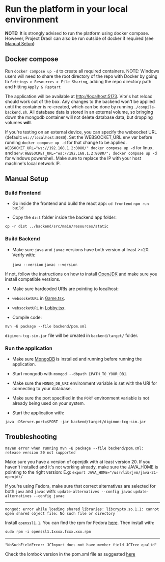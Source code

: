 # Run the platform in your local environment 

<b>NOTE:</b> It is strongly advised to run the platform using docker compose.
However, Project Drasil can also be run outside of docker if required (see [Manual Setup](#manual-setup))

## Docker compose

Run `docker compose up -d` to create all required containers.
NOTE: Windows users will need to share the root directory of the repo with Docker by going to `Settings > Resources > File Sharing`, adding the repo directory path and hitting `Apply & Restart`

The application will be available at [http://localhost:5173](http://localhost:5173). Vite's hot reload should work out of the box. Any changes to the backend won't be applied until the container is re-created, which can be done by running `./compile-backend.sh`. All database data is stored in an external volume, so bringing down the mongodb container will not delete database data, but dropping volumes <b>will</b>.

If you're testing on an external device, you can specify the websocket URL (default: `ws://localhost:8080`). Set the WEBSOCKET_URL env var before running `docker compose up -d` for that change to be applied. `WEBSOCKET_URL="ws://192.168.1.2:8080/" docker compose up -d` for linux, and `$env:WEBSOCKET_URL="ws://192.168.1.2:8080/"; docker compose up -d` for windows powershell. Make sure to replace the IP with your host machine's local network IP.

## Manual Setup

### Build Frontend

- Go inside the frontend and build the react app:
`cd frontend`
`npm run build`

- Copy the `dist` folder inside the backend app folder:

`cp -r dist ../backend/src/main/resources/static`


### Build Backend

- Make sure `java` and `javac` versions have both version at least >=20.
  Verify with:

  `java --version`
  `javac --version`

If not, follow the instructions on how to install [OpenJDK](https://openjdk.org/install/) and make sure you install compatible versions.

- Make sure hardcoded URIs are pointing to localhost:

- `websocketURL` in [Game.tsx](frontend/src/pages/Game.tsx).
- `websocketURL` in [Lobby.tsx](frontend/src/pages/Lobby.tsx).

- Compile code:

`mvn -B package --file backend/pom.xml`

`digimon-tcg-sim.jar` file will be created in `backend/target/` folder.

### Run the application

- Make sure [MongoDB](https://www.mongodb.com/docs/v2.4/tutorial/install-mongodb-on-red-hat-centos-or-fedora-linux/) is installed and running before running the application.

- Start mongodb with `mongod --dbpath [PATH_TO_YOUR_DB]`.

- Make sure the `MONGO_DB_URI` environment variable is set with the URI for connecting to your database.

- Make sure the port specified in the `PORT` environment variable is not already being used on your system.

- Start the application with:

`java -DServer.port=$PORT -jar backend/target/digimon-tcg-sim.jar`


## Troubleshooting

``maven error when running mvn -B package --file backend/pom.xml: release version 20 not supported``

Make sure you have a version of openjdk with at least version 20.
If you haven't installed and it's not working already, make sure the JAVA_HOME is pointing to the right version:
E.g:
`export JAVA_HOME="/usr/lib/jvm/java-21-openjdk/`

If you're using Fedora, make sure that correct alternatives are selected for both `java` and `javac` with:
``update-alternatives --config javac``
``update-alternatives --config javac``

-----
``mongod: error while loading shared libraries: libcrypto.so.1.1: cannot open shared object file: No such file or directory``

Install `openssl1.1`.
You can find the rpm for Fedora [here](https://rpmfind.net/linux/rpm2html/search.php?query=openssl1.1).
Then install with:

`sudo rpm -i openssl1.1xxxx.fcxx.xxx.rpm`

-----
``"NoSuchFieldError: JCImport does not have member field JCTree qualid"``

Check the lombok version in the pom.xml file as suggested [here](https://stackoverflow.com/questions/77171270/compilation-error-after-upgrading-to-jdk-21-nosuchfielderror-jcimport-does-n)

